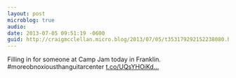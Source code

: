 ```yaml
---
layout: post
microblog: true
audio: 
date: 2013-07-05 09:51:19 -0600
guid: http://craigmcclellan.micro.blog/2013/07/05/t353179292152238080.html
---
```

Filling in for someone at Camp Jam today in Franklin. #moreobnoxiousthanguitarcenter [t.co/UQsYHOiKd...](https://t.co/UQsYHOiKdt)

